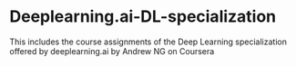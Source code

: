 # Deeplearning.ai-DL-specialization
This includes the course assignments of the Deep Learning specialization offered by deeplearning.ai by Andrew NG on Coursera
